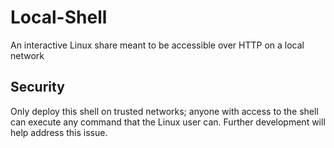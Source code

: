 # Local-Shell

An interactive Linux share meant to be accessible over HTTP on a local network

## Security

Only deploy this shell on trusted networks; anyone with access to the shell can execute any command that the Linux user can.  Further development will help address this issue.
